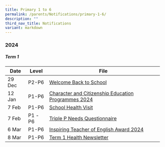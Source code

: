 ```yaml
---
title: Primary 1 to 6
permalink: /parents/Notifications/primary-1-6/
description: ""
third_nav_title: Notifications
variant: markdown
---
```

### **2024**

##### Term 1

| Date| Level|File | 
| -------- | -------- | -------- | 
|29 Dec|P2-P6|[Welcome Back to School](/files/Notification%202024/P1%20to%206/Welcome_Back_to_School___COE_2024.pdf)|
|12 Jan|P1-P6|[Character and Citizenship Education Programmes 2024](/files/Notification%202024/P1%20to%206/Welcome_Back_to_School___COE_2024.pdf)|
|7 Feb |P1-P6|[School Health Visit](/files/Notification%202024/P1%20to%206/Annex_A_School_Health_Visit.pdf)|
|7 Feb| P1 -P6|[Triple P Needs Questionnaire](/files/Notification%202024/P1%20to%206/Annex_B_Triple_P_Needs_Questionnaire_2024__Pri_.pdf)|
|6 Mar|P1-P6|[Inspiring Teacher of English Award 2024](/files/Notification%202024/P1%20to%206/Inspiring_Teacher_of_English_Award_2024.pdf)|
|8 Mar| P1-P6|[Term 1 Health Newsletter](/files/Notification%202024/P1%20to%206/2024_Term_1_Health_Newsletter_compressed.pdf)